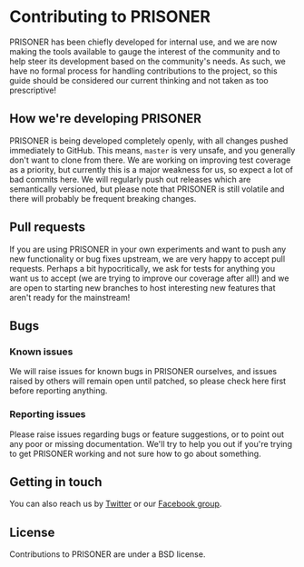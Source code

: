 # Contributing to PRISONER

PRISONER has been chiefly developed for internal use, and we are now making the
tools available to gauge the interest of the community and to help steer its
development based on the community's needs. As such, we have no formal process
for handling contributions to the project, so this guide should be considered
our current thinking and not taken as too prescriptive!

## How we're developing PRISONER

PRISONER is being developed completely openly, with all changes pushed
immediately to GitHub. This means, `master` is very unsafe, and you generally
don't want to clone from there. We are working on improving test coverage as a
priority, but currently this is a major weakness for us, so expect a lot of bad
commits here. We will regularly push out releases which are semantically
versioned, but please note that PRISONER is still volatile and there will
probably be frequent breaking changes.

## Pull requests

If you are using PRISONER in your own experiments and want to push any new
functionality or bug fixes upstream, we are very happy to accept pull requests.
Perhaps a bit hypocritically, we ask for tests for anything you want us
to accept (we are trying to improve our coverage after all!) and we are open to
starting new branches to host interesting new features that aren't ready for the
mainstream!

## Bugs

### Known issues

We will raise issues for known bugs in PRISONER ourselves, and issues raised
by others will remain open until patched, so please check here first before
reporting anything. 

### Reporting issues

Please raise issues regarding bugs or feature suggestions, or to point out any
poor or missing documentation. We'll try to help you out if you're trying to get
PRISONER working and not sure how to go about something.

## Getting in touch

You can also reach us by [Twitter](https://twitter.com/EthicsPRISONER) or our
[Facebook group](https://www.facebook.com/groups/848295018572351).

## License
Contributions to PRISONER are under a BSD license.
